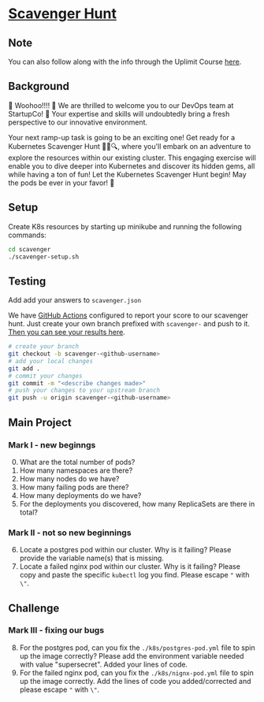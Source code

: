 # [Scavenger Hunt](https://uplimit.com/course/kubernetes-managing-containers-at-scale/v2/enrollment/enrollment_clj4nmkr201xv12aw259t4xtw/module/scavenger-hunt)

## Note

You can also follow along with the info through the Uplimit Course [here](https://uplimit.com/course/kubernetes-managing-containers-at-scale/v2/enrollment/enrollment_clj4nmkr201xv12aw259t4xtw/module/scavenger-hunt).

## Background

🎉 Woohoo!!!! 🎉 We are thrilled to welcome you to our DevOps team at StartupCo! 🚀 Your expertise and skills will undoubtedly bring a fresh perspective to our innovative environment.

Your next ramp-up task is going to be an exciting one! Get ready for a Kubernetes Scavenger Hunt 🕵️‍♂️🔍, where you'll embark on an adventure to explore the resources within our existing cluster. This engaging exercise will enable you to dive deeper into Kubernetes and discover its hidden gems, all while having a ton of fun! Let the Kubernetes Scavenger Hunt begin! May the pods be ever in your favor! 🌟

## Setup

Create K8s resources by starting up minikube and running the following commands:

```sh
cd scavenger
./scavenger-setup.sh
```

## Testing

Add add your answers to `scavenger.json`

We have [GitHub Actions](https://github.com/features/actions) configured to report your score to our scavenger hunt. Just create your own branch prefixed with `scavenger-` and push to it. [Then you can see your results here](https://github.com/abanuelo/intro-to-kube/actions/workflows/scavenger.yml).

```sh
# create your branch
git checkout -b scavenger-<github-username>
# add your local changes
git add .
# commit your changes
git commit -m "<describe changes made>"
# push your changes to your upstream branch
git push -u origin scavenger-<github-username>
```

## Main Project

### Mark I - new beginngs

0. What are the total number of pods?
1. How many namespaces are there?
2. How many nodes do we have?
3. How many failing pods are there?
4. How many deployments do we have?
5. For the deployments you discovered, how many ReplicaSets are there in total?

### Mark II - not so new beginnings

6. Locate a postgres pod within our cluster. Why is it failing? Please provide the variable name(s) that is missing.
7. Locate a failed nginx pod within our cluster. Why is it failing? Please copy and paste the specific `kubectl` log you find. Please escape `"` with `\"`.

## Challenge

### Mark III - fixing our bugs

8. For the postgres pod, can you fix the `./k8s/postgres-pod.yml` file to spin up the image correctly? Please add the environment variable needed with value "supersecret". Added your lines of code.
9. For the failed nginx pod, can you fix the `./k8s/nignx-pod.yml` file to spin up the image correctly. Add the lines of code you added/corrected and please escape `"` with `\"`.
